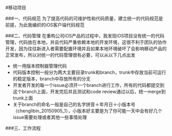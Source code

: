 #移动项目

###一、代码规范
为了提高代码的可维护性和代码质量，建立统一的代码规范是前提，为此我编织的iOS客户端代码规范

###二、代码管理
在重构公司iOS产品的过程中，我发现iOS项目没有统一的代码管理，代码放在本地，并且代码严重依赖本地的开发环境，这很不利于团队的协作开发，因为往往新进入者需要配置环境并且如果本地环境破坏了会影响移动产品的正常发布，所以对统一的代码管理很有必要，可以从以下几点出发<br>
* 统一用版本控制器管理代码
* 代码版本控制一般分为两大主要目录trunk和branch，trunk中存放当前可运行的稳定版本，branch中存放所有的分支
* 开发者开发的每一个issue必须开一个branch进行工作，所有的代码都提交到这个branch上面，开发完后并且测试和code review通过以后，统一merge到trunk上面
* 关于branch的命名一般是自己的名字拼音＋年月日＋小版本号（chenglibin_20150905_1），小版本好主要是为了你可能一天中会有好几个issue需要处理或者其他一些事情处理

###三、工作流程

